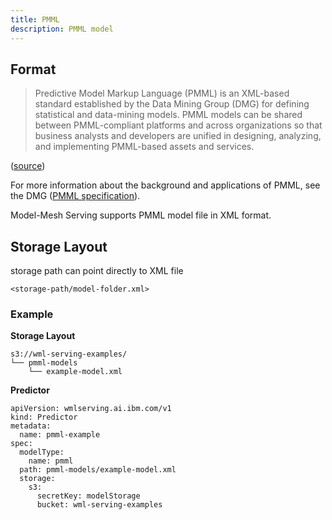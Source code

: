 ```yaml
---
title: PMML
description: PMML model
---
```


## Format

> Predictive Model Markup Language (PMML) is an XML-based standard established by the Data Mining Group (DMG) for defining statistical and data-mining models. PMML models can be shared between PMML-compliant platforms and across organizations so that business analysts and developers are unified in designing, analyzing, and implementing PMML-based assets and services.

([source](http://dmg.org/pmml/pmml-v4-4.html))

For more information about the background and applications of PMML, see the DMG ([PMML specification](http://dmg.org/pmml/v4-4/GeneralStructure.html)).

Model-Mesh Serving supports PMML model file in XML format.

## Storage Layout

storage path can point directly to XML file

```
<storage-path/model-folder.xml>
```

### Example

**Storage Layout**

```
s3://wml-serving-examples/
└── pmml-models
    └── example-model.xml
```

**Predictor**

```
apiVersion: wmlserving.ai.ibm.com/v1
kind: Predictor
metadata:
  name: pmml-example
spec:
  modelType:
    name: pmml
  path: pmml-models/example-model.xml
  storage:
    s3:
      secretKey: modelStorage
      bucket: wml-serving-examples
```
